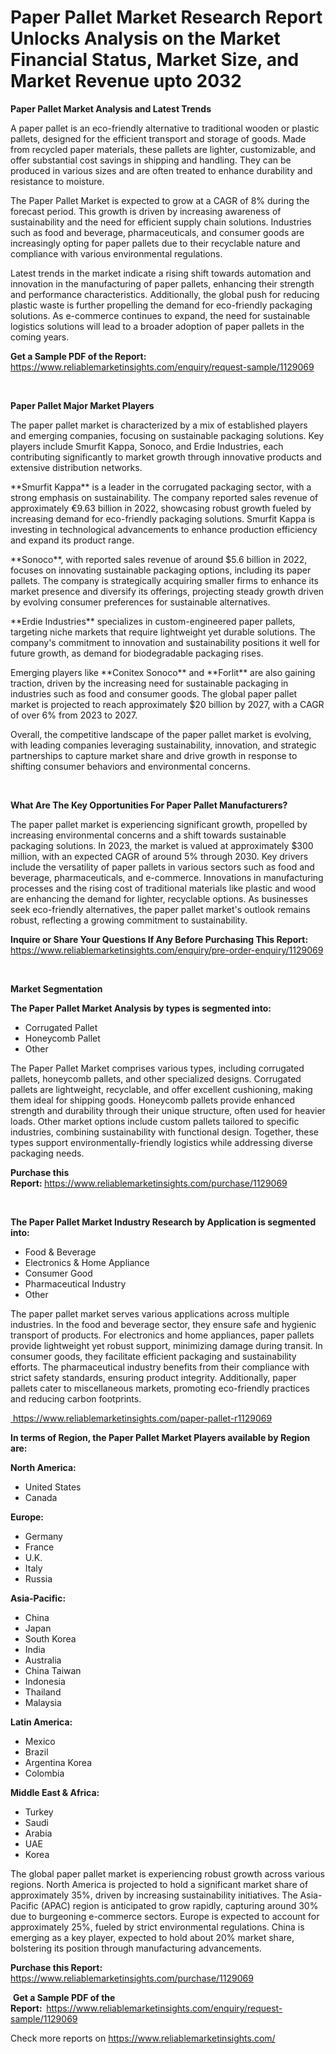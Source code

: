 <p><h1>Paper Pallet Market Research Report Unlocks Analysis on the Market Financial Status, Market Size, and Market Revenue upto 2032</h1></p><p><strong>Paper Pallet Market Analysis and Latest Trends</strong></p>
<p><p>A paper pallet is an eco-friendly alternative to traditional wooden or plastic pallets, designed for the efficient transport and storage of goods. Made from recycled paper materials, these pallets are lighter, customizable, and offer substantial cost savings in shipping and handling. They can be produced in various sizes and are often treated to enhance durability and resistance to moisture.</p><p>The Paper Pallet Market is expected to grow at a CAGR of 8% during the forecast period. This growth is driven by increasing awareness of sustainability and the need for efficient supply chain solutions. Industries such as food and beverage, pharmaceuticals, and consumer goods are increasingly opting for paper pallets due to their recyclable nature and compliance with various environmental regulations.</p><p>Latest trends in the market indicate a rising shift towards automation and innovation in the manufacturing of paper pallets, enhancing their strength and performance characteristics. Additionally, the global push for reducing plastic waste is further propelling the demand for eco-friendly packaging solutions. As e-commerce continues to expand, the need for sustainable logistics solutions will lead to a broader adoption of paper pallets in the coming years.</p></p>
<p><strong>Get a Sample PDF of the Report:&nbsp;</strong> <a href="https://www.reliablemarketinsights.com/enquiry/request-sample/1129069?utm_campaign=2176&utm_medium=2&utm_source=Github&utm_content=ia&utm_term=05022025&utm_id=paper-pallet">https://www.reliablemarketinsights.com/enquiry/request-sample/1129069</a></p>
<p>&nbsp;</p>
<p><strong>Paper Pallet Major Market Players</strong></p>
<p><p>The paper pallet market is characterized by a mix of established players and emerging companies, focusing on sustainable packaging solutions. Key players include Smurfit Kappa, Sonoco, and Erdie Industries, each contributing significantly to market growth through innovative products and extensive distribution networks.</p><p>**Smurfit Kappa** is a leader in the corrugated packaging sector, with a strong emphasis on sustainability. The company reported sales revenue of approximately €9.63 billion in 2022, showcasing robust growth fueled by increasing demand for eco-friendly packaging solutions. Smurfit Kappa is investing in technological advancements to enhance production efficiency and expand its product range.</p><p>**Sonoco**, with reported sales revenue of around $5.6 billion in 2022, focuses on innovating sustainable packaging options, including its paper pallets. The company is strategically acquiring smaller firms to enhance its market presence and diversify its offerings, projecting steady growth driven by evolving consumer preferences for sustainable alternatives.</p><p>**Erdie Industries** specializes in custom-engineered paper pallets, targeting niche markets that require lightweight yet durable solutions. The company's commitment to innovation and sustainability positions it well for future growth, as demand for biodegradable packaging rises.</p><p>Emerging players like **Conitex Sonoco** and **Forlit** are also gaining traction, driven by the increasing need for sustainable packaging in industries such as food and consumer goods. The global paper pallet market is projected to reach approximately $20 billion by 2027, with a CAGR of over 6% from 2023 to 2027.</p><p>Overall, the competitive landscape of the paper pallet market is evolving, with leading companies leveraging sustainability, innovation, and strategic partnerships to capture market share and drive growth in response to shifting consumer behaviors and environmental concerns.</p></p>
<p>&nbsp;</p>
<p><strong>What Are The Key Opportunities For Paper Pallet Manufacturers?</strong></p>
<p><p>The paper pallet market is experiencing significant growth, propelled by increasing environmental concerns and a shift towards sustainable packaging solutions. In 2023, the market is valued at approximately $300 million, with an expected CAGR of around 5% through 2030. Key drivers include the versatility of paper pallets in various sectors such as food and beverage, pharmaceuticals, and e-commerce. Innovations in manufacturing processes and the rising cost of traditional materials like plastic and wood are enhancing the demand for lighter, recyclable options. As businesses seek eco-friendly alternatives, the paper pallet market's outlook remains robust, reflecting a growing commitment to sustainability.</p></p>
<p><strong>Inquire or Share Your Questions If Any Before Purchasing This Report:</strong> <a href="https://www.reliablemarketinsights.com/enquiry/pre-order-enquiry/1129069?utm_campaign=2176&utm_medium=2&utm_source=Github&utm_content=ia&utm_term=05022025&utm_id=paper-pallet">https://www.reliablemarketinsights.com/enquiry/pre-order-enquiry/1129069</a></p>
<p>&nbsp;</p>
<p><strong>Market Segmentation</strong></p>
<p><strong>The Paper Pallet Market Analysis by types is segmented into:</strong></p>
<p><ul><li>Corrugated Pallet</li><li>Honeycomb Pallet</li><li>Other</li></ul></p>
<p><p>The Paper Pallet Market comprises various types, including corrugated pallets, honeycomb pallets, and other specialized designs. Corrugated pallets are lightweight, recyclable, and offer excellent cushioning, making them ideal for shipping goods. Honeycomb pallets provide enhanced strength and durability through their unique structure, often used for heavier loads. Other market options include custom pallets tailored to specific industries, combining sustainability with functional design. Together, these types support environmentally-friendly logistics while addressing diverse packaging needs.</p></p>
<p><strong>Purchase this Report:&nbsp;</strong><a href="https://www.reliablemarketinsights.com/purchase/1129069?utm_campaign=2176&utm_medium=2&utm_source=Github&utm_content=ia&utm_term=05022025&utm_id=paper-pallet">https://www.reliablemarketinsights.com/purchase/1129069</a></p>
<p>&nbsp;</p>
<p><strong>The Paper Pallet Market Industry Research by Application is segmented into:</strong></p>
<p><ul><li>Food & Beverage</li><li>Electronics & Home Appliance</li><li>Consumer Good</li><li>Pharmaceutical Industry</li><li>Other</li></ul></p>
<p><p>The paper pallet market serves various applications across multiple industries. In the food and beverage sector, they ensure safe and hygienic transport of products. For electronics and home appliances, paper pallets provide lightweight yet robust support, minimizing damage during transit. In consumer goods, they facilitate efficient packaging and sustainability efforts. The pharmaceutical industry benefits from their compliance with strict safety standards, ensuring product integrity. Additionally, paper pallets cater to miscellaneous markets, promoting eco-friendly practices and reducing carbon footprints.</p></p>
<p><a href="https://www.reliablemarketinsights.com/paper-pallet-r1129069?utm_campaign=2176&utm_medium=2&utm_source=Github&utm_content=ia&utm_term=05022025&utm_id=paper-pallet">&nbsp;https://www.reliablemarketinsights.com/paper-pallet-r1129069</a></p>
<p><strong>In terms of Region, the Paper Pallet Market Players available by Region are:</strong></p>
<p>
    <p> <strong> North America: </strong>
        <ul>
            <li>United States</li>
            <li>Canada</li>
        </ul>
        </p> 
    <p> <strong> Europe: </strong>
        <ul>
            <li>Germany</li>
            <li>France</li>
            <li>U.K.</li>
            <li>Italy</li>
            <li>Russia</li>
        </ul>
        </p> 
    <p> <strong> Asia-Pacific: </strong>
        <ul>
            <li>China</li>
            <li>Japan</li>
            <li>South Korea</li>
            <li>India</li>
            <li>Australia</li>
            <li>China Taiwan</li>
            <li>Indonesia</li>
            <li>Thailand</li>
            <li>Malaysia</li>
        </ul>
        </p> 
    <p> <strong> Latin America: </strong>
        <ul>
            <li>Mexico</li>
            <li>Brazil</li>
            <li>Argentina Korea</li>
            <li>Colombia</li>
        </ul>
        </p> 
    <p> <strong> Middle East & Africa: </strong>
        <ul>
            <li>Turkey</li>
            <li>Saudi</li>
            <li>Arabia</li>
            <li>UAE</li>
            <li>Korea</li>
        </ul>
    </p>
    </p>
<p><p>The global paper pallet market is experiencing robust growth across various regions. North America is projected to hold a significant market share of approximately 35%, driven by increasing sustainability initiatives. The Asia-Pacific (APAC) region is anticipated to grow rapidly, capturing around 30% due to burgeoning e-commerce sectors. Europe is expected to account for approximately 25%, fueled by strict environmental regulations. China is emerging as a key player, expected to hold about 20% market share, bolstering its position through manufacturing advancements.</p></p>
<p><strong>Purchase this Report: </strong><a href="https://www.reliablemarketinsights.com/purchase/1129069?utm_campaign=2176&utm_medium=2&utm_source=Github&utm_content=ia&utm_term=05022025&utm_id=paper-pallet">https://www.reliablemarketinsights.com/purchase/1129069</a></p>
<p>&nbsp;<strong>Get a Sample PDF of the Report:&nbsp;&nbsp;</strong><a href="https://www.reliablemarketinsights.com/enquiry/request-sample/1129069?utm_campaign=2176&utm_medium=2&utm_source=Github&utm_content=ia&utm_term=05022025&utm_id=paper-pallet">https://www.reliablemarketinsights.com/enquiry/request-sample/1129069</a></p>
<p><strong></strong></p>
<p>Check more reports on <a href="https://www.reliablemarketinsights.com/?utm_campaign=2176&utm_medium=2&utm_source=Github&utm_content=ia&utm_term=05022025&utm_id=paper-pallet">https://www.reliablemarketinsights.com/</a></p>